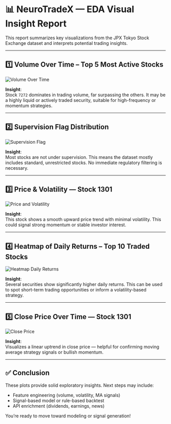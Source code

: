 
# 📊 NeuroTradeX — EDA Visual Insight Report

This report summarizes key visualizations from the JPX Tokyo Stock Exchange dataset and interprets potential trading insights.

---

## 1️⃣ Volume Over Time – Top 5 Most Active Stocks

![Volume Over Time](images/vol-over-time-top5.png)

**Insight**:  
Stock `7272` dominates in trading volume, far surpassing the others. It may be a highly liquid or actively traded security, suitable for high-frequency or momentum strategies.

---

## 2️⃣ Supervision Flag Distribution

![Supervision Flag](images/sup-flag-distribution.png)

**Insight**:  
Most stocks are not under supervision. This means the dataset mostly includes standard, unrestricted stocks. No immediate regulatory filtering is necessary.

---

## 3️⃣ Price & Volatility — Stock 1301

![Price and Volatility](images/price-volatility-stock1301.png)

**Insight**:  
This stock shows a smooth upward price trend with minimal volatility. This could signal strong momentum or stable investor interest.

---

## 4️⃣ Heatmap of Daily Returns – Top 10 Traded Stocks

![Heatmap Daily Returns](images/heatmap-daily-returns.png)

**Insight**:  
Several securities show significantly higher daily returns. This can be used to spot short-term trading opportunities or inform a volatility-based strategy.

---

## 5️⃣ Close Price Over Time — Stock 1301

![Close Price](images/close-price-over-time-stock1301.png)

**Insight**:  
Visualizes a linear uptrend in close price — helpful for confirming moving average strategy signals or bullish momentum.

---

## ✅ Conclusion

These plots provide solid exploratory insights. Next steps may include:

- Feature engineering (volume, volatility, MA signals)
- Signal-based model or rule-based backtest
- API enrichment (dividends, earnings, news)

You’re ready to move toward modeling or signal generation!

